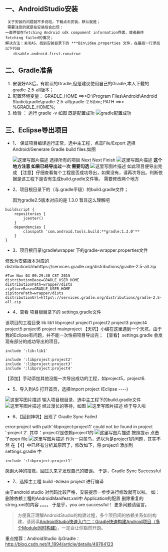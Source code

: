 一、AndroidStudio安装
-----------------

     关于安装的问题就不多说啦，下载点击安装，默认就是；
     需要注意的就是在安装后会出现：
    一直停留在fetching Android sdk compoment information界面，或者最终 fetching failed的情况；
    解决方法：关闭AS，找到安装目录下的 ***Bin\idea.properties 文件，在最后一行添加以下代码
     　 disable.android.first.run=true

二、Gradle准备
----------

 1. 安装好AS后，有默认的Gradle,但是建议使用自己的Gradle,本人下载的 gradle-2.5-all版本；
 2. 配置环境变量：
         GRADLE_HOME ==>>D:\Program Files\Android\Android Studio\gradle\gradle-2.5-all\gradle-2.5\bin;
        PATH ==>> %GRADLE_HOME%;
 3. 检验 ：
  运行 gradle -v    如图  既是配置成功
    ![gradle配置成功](http://img.blog.csdn.net/20151104213925614)

三、Eclipse导出项目
-------------

   

 - 1、 保证项目编译运行正常，选中主工程，点击File/Export  选择Android/Generare Gradle build
   files.如图

     ![这里写图片描述](http://img.blog.csdn.net/20151104215118953)
     选择所有的项目 Next Next Finish 
     ![这里写图片描述](http://img.blog.csdn.net/20151104215251033)
	 **这个地方注意 如果已经导出过一次 需要勾选**
	 ![这里写图片描述](http://img.blog.csdn.net/20151104220318801)
	 如此项目便导出完成
	 【注意】仔细查看每个工程是否成功导出，如果没有，请再次导出。判断依据是该工程下是否有生成build.gradle文件等。
	 需要修改两个地方

 - 2、项目根目录下的（与.gradle平级）的build.gradle文件；

	 
    因为gradle2.5版本对应的是 1.3.0 暂且这么理解吧
```
buildscript {
    repositories {
        jcenter()
    }
    dependencies {
        classpath 'com.android.tools.build:**gradle:1.3.0'**
    }
}
```

 - 3、项目根目录\gradle\wrapper 下的gradle-wrapper.properties文件

修改为安装版本对应的distributionUrl=https\://services.gradle.org/distributions/gradle-2.5-all.zip
```
#Tue Nov 03 09:29:30 CST 2015
distributionBase=GRADLE_USER_HOME
distributionPath=wrapper/dists
zipStoreBase=GRADLE_USER_HOME
zipStorePath=wrapper/dists
distributionUrl=https\://services.gradle.org/distributions/gradle-2.5-all.zip
```

 - 4、查看 项目根目录下的 settings.gradle文件

该项目的工程目录
lib  lib1
libproject project1
                 project2
                 project3
                 project4
                 project5
                 project6
project     mainproject
【天坑】小编在这里遇到一个天坑，由于我的Eclipse有问题，并不能一次性把项目导出完；
【查看】settings.gradle 会发现有部分的成功导出的项目。

```
include ':lib:lib1'

include ':libproject:project2'
include ':libproject:project3'
include ':libproject:project4'
```
【添加】手动添加其他没能一次导出成功的工程，如project5，project6.

 - 5、导入到AS  打开首页，选择Import project (Eclipse ----)

![这里写图片描述](http://img.blog.csdn.net/20151104222608003)
输入项目根目录、选中主工程下的build.gradle文件
![这里写图片描述](http://img.blog.csdn.net/20151105221751169)
经过漫长的等待，如图
![这里写图片描述](http://img.blog.csdn.net/20151105221836068)
终于导入啦

 - 6、【回到神坑】出现了 Gradle Sync Failed

error:project with path':libproject:project1' could not be found in project ':project 2'.
其中：project2是依赖project1的
![这里写图片描述](http://img.blog.csdn.net/20151105222004132)
按照提示 点击了open file
![这里写图片描述](http://img.blog.csdn.net/20151105222050391)
作为一只菜鸟，还以为是project1的问题，其实不然
在【4】中已经有分析其原因了，修改如下，将 project1 添加到 settings.gradle 中

```
include ':libproject:project1'
```
感谢大神的搭救，回过头来才发现自己的错误。
于是，Gradle Sync Successful

 - 7、选择主工程 build -》clean project 进行编译

由于android studio 对代码比较严格，安装提示一步步进行修改就可以啦。
如：
删除依赖工程的AndroidManifest.xml中 Application的配置
删除重复的string.xml的内容
。。。。
于是乎，you are successful！
更多问题请留言。


> 方便真正理解AndroidStudio的构建过程，多个项目间的依赖关系如何构建，请阅读[AndroidStudio快速入门二：Gradle快速构建Android项目（多个Module同时构建）](http://blog.csdn.net/jf_1994/article/details/49764123)，一定会让你豁然开朗。



重点推荐：AndroidStudio 与Gradle：http://blog.csdn.net/jf_1994/article/details/49764123
